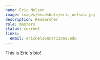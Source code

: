 ```yaml
---
name: Eric Nelson
image: images/headshots/eric_nelson.jpg
description: Researcher
role: masters
status: current
links:
  email: ericnelson@arizona.edu
---
```


This is Eric's bio!
